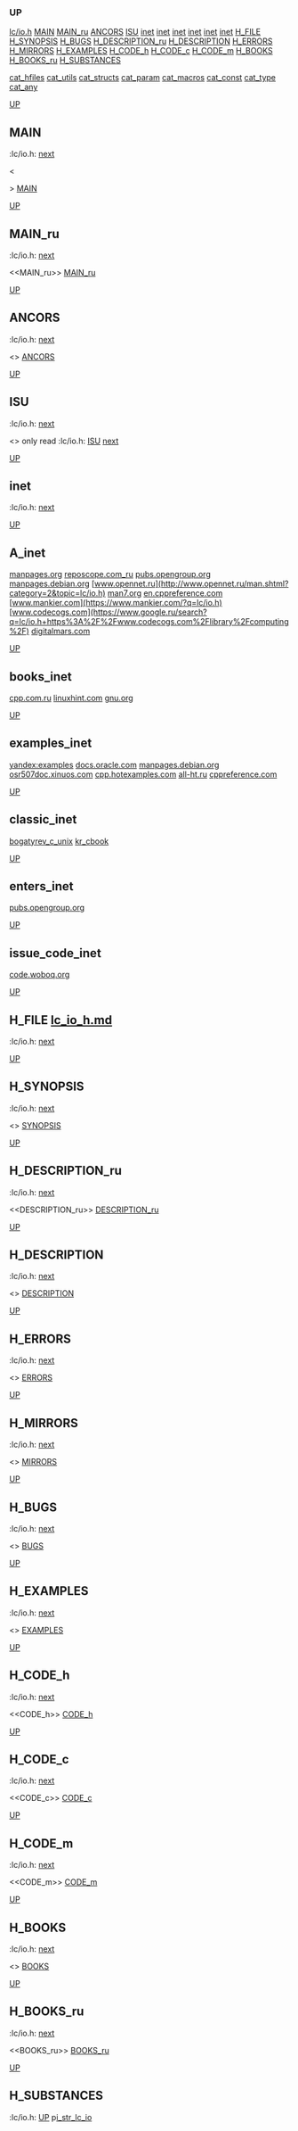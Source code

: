 ### UP
[lc/io.h](##lc/io.h)
[MAIN](##MAIN)
[MAIN_ru](##MAIN_ru)
[ANCORS](##ANCORS)
[ISU](##ISU)
[inet](##A_inet)
[inet](##books_inet)
[inet](##examples_inet)
[inet](##classic_inet)
[inet](##enters_inet)
[inet](##issue_code_inet)
[H_FILE](##H_FILE)
[H_SYNOPSIS](##H_SYNOPSIS)
[H_BUGS](##H_BUGS)
[H_DESCRIPTION_ru](##H_DESCRIPTION_ru)
[H_DESCRIPTION](##H_DESCRIPTION)
[H_ERRORS](##H_ERRORS)
[H_MIRRORS](##H_MIRRORS)
[H_EXAMPLES](##H_EXAMPLES)
[H_CODE_h](##H_CODE_h)
[H_CODE_c](##H_CODE_c)
[H_CODE_m](##H_CODE_m)
[H_BOOKS](##H_BOOKS)
[H_BOOKS_ru](##H_BOOKS_ru)
[H_SUBSTANCES](##H_SUBSTANCES)

[cat_hfiles](../cat_hfiles.md)
[cat_utils](../cat_utils.md)
[cat_structs](../cat_structs.md)
[cat_param](../cat_params.md)
[cat_macros](../cat_macross.md)
[cat_const](../cat_consts.md)
[cat_type](../cat_types.md)
[cat_any](../cat_anys.md)

[UP](###UP)
## MAIN
:lc/io.h:
[next](##MAIN_ru)

<<MAIN>>
[MAIN](../fills/lc_io_h/MAIN)


[UP](###UP)
## MAIN_ru
:lc/io.h:
[next](##ANCORS)

<<MAIN_ru>>
[MAIN_ru](../fills/lc_io_h/MAIN_ru)


[UP](###UP)
## ANCORS
:lc/io.h:
[next](##ISU)

<<ANCORS>>
[ANCORS](../fills/lc_io_h/ANCORS)


[UP](###UP)
## ISU
:lc/io.h:
[next](##H_FILE)

<<ISU>>
only read
:lc/io.h:
[ISU](../contents)
[next](##inet)


[UP](###UP)
## inet
:lc/io.h:
[next](##H_FILE)

[UP](###UP)
## A_inet
[manpages.org](https://www.google.ru/search?q=lc/io.h+site%3Ahttps%3A%2F%2Fmanpages.org)
[reposcope.com_ru](https://www.google.ru/search?q=lc/io.h+site%3Ahttps%3A%2F%2Freposcope.com%2Fmanpages%2Fru)
[pubs.opengroup.org](https://www.google.com/search?q=lc/io.h+https%3A%2F%2Fpubs.opengroup.org)
[manpages.debian.org](https://yandex.ru/search/?text=lc/io.h+site%3Ahttps%3A%2F%2Fmanpages.debian.org%2F)
[www.opennet.ru](http://www.opennet.ru/man.shtml?category=2&topic=lc/io.h)
[man7.org](https://www.google.ru/search?q=lc/io.h+site%3Ahttps%3A%2F%2Fman7.org%2Flinux%2Fman-pages)
[en.cppreference.com](https://www.google.com/search?q=lc/io.h+en.cppreference.com)
[www.mankier.com](https://www.mankier.com/?q=lc/io.h)
[www.codecogs.com](https://www.google.ru/search?q=lc/io.h+https%3A%2F%2Fwww.codecogs.com%2Flibrary%2Fcomputing%2F)
[digitalmars.com](https://www.google.ru/search?q=lc/io.h+https%3A%2F%2Fdigitalmars.com%2Frtl%2F)


[UP](###UP)
## books_inet
[cpp.com.ru](https://yandex.ru/search/?text=lc/io.h+site%3Ahttps%3A%2F%2Fcpp.com.ru)
[linuxhint.com](https://www.google.ru/search?q=lc/io.h+site%3Ahttps%3A%2F%2Flinuxhint.com)
[gnu.org](https://www.google.ru/search?q=lc/io.h+site%3Ahttps%3A%2F%2Fwww.gnu.org%2Fsoftware%2Flibc%2Fmanual)

[UP](###UP)
## examples_inet
[yandex:examples](https://yandex.ru/search/?text=lc/io.h+example+in+c)
[docs.oracle.com](https://www.google.com/search?q=lc/io.h+https%3A%2F%2Fdocs.oracle.com)
[manpages.debian.org](https://yandex.ru/search/?text=lc/io.h+site%3Ahttps%3A%2F%2Fmanpages.debian.org%2F)
[osr507doc.xinuos.com](https://www.google.com/search?q=lc/io.h+http%3A%2F%2Fosr507doc.xinuos.com%2Fen%2Fman)
[cpp.hotexamples.com](https://cpp.hotexamples.com/examples/-/-/lc/io.h/cpp-lc/io.h-function-examples.html)
[all-ht.ru](https://yandex.ru/search/?text=lc/io.h+site%3Ahttp%3A%2F%2Fall-ht.ru%2Finf%2Fprog%2Fc%2F)
[cppreference.com](https://yandex.ru/search/?text=lc/io.h+site%3Ahttps%3A%2F%2Fen.cppreference.com%2Fw%2Fc%2F)

[UP](###UP)
## classic_inet
[bogatyrev_c_unix](https://www.google.com/search?q=lc/io.h+site%3Ahttps%3A%2F%2Fcpp.com.ru%2Fbogatyrev_c_unix)
[kr_cbook](https://www.google.com/search?q=lc/io.h+site%3Ahttps%3A%2F%2Fcpp.com.ru%2Fkr_cbook)

[UP](###UP)
## enters_inet
[pubs.opengroup.org](https://pubs.opengroup.org/onlinepubs/9699919799/idx/head.html)

[UP](###UP)
## issue_code_inet
[code.woboq.org](https://www.google.com/search?h=&sitesearch=https%3A%2F%2Fcode.woboq.org%2Fuserspace%2Fglibc%2F&q=lc/io.h)


[UP](###UP)
## H_FILE [lc_io_h.md](lc_io_h.md)
:lc/io.h:
[next](##H_SYNOPSIS)

[UP](###UP)
## H_SYNOPSIS
:lc/io.h:
[next](##H_DESCRIPTION_ru)

<<SYNOPSIS>>
[SYNOPSIS](../fills/lc_io_h/SYNOPSIS)


[UP](###UP)
## H_DESCRIPTION_ru
:lc/io.h:
[next](##H_DESCRIPTION)

<<DESCRIPTION_ru>>
[DESCRIPTION_ru](../fills/lc_io_h/DESCRIPTION_ru)


[UP](###UP)
## H_DESCRIPTION
:lc/io.h:
[next](##H_ERRORS)

<<DESCRIPTION>>
[DESCRIPTION](../fills/lc_io_h/DESCRIPTION)


[UP](###UP)
## H_ERRORS
:lc/io.h:
[next](##H_MIRRORS)

<<ERRORS>>
[ERRORS](../fills/lc_io_h/ERRORS)


[UP](###UP)
## H_MIRRORS
:lc/io.h:
[next](##H_BUGS)

<<MIRRORS>>
[MIRRORS](../fills/lc_io_h/MIRRORS)


[UP](###UP)
## H_BUGS
:lc/io.h:
[next](##H_EXAMPLES)

<<BUGS>>
[BUGS](../fills/lc_io_h/BUGS)


[UP](###UP)
## H_EXAMPLES
:lc/io.h:
[next](##H_CODE)

<<EXAMPLES>>
[EXAMPLES](../fills/lc_io_h/EXAMPLES)


[UP](###UP)
## H_CODE_h
:lc/io.h:
[next](##H_CODE_c)

<<CODE_h>>
[CODE_h](../fills/lc_io_h/CODE_h)


[UP](###UP)
## H_CODE_c
:lc/io.h:
[next](##H_CODE_m)

<<CODE_c>>
[CODE_c](../fills/lc_io_h/CODE_c)


[UP](###UP)
## H_CODE_m
:lc/io.h:
[next](##H_BOOKS)

<<CODE_m>>
[CODE_m](../fills/lc_io_h/CODE_m)


[UP](###UP)
## H_BOOKS
:lc/io.h:
[next](##H_BOOKS_ru)

<<BOOKS>>
[BOOKS](../fills/lc_io_h/BOOKS)


[UP](###UP)
## H_BOOKS_ru
:lc/io.h:
[next](##H_SUBSTANCES)

<<BOOKS_ru>>
[BOOKS_ru](../fills/lc_io_h/BOOKS_ru)


[UP](###UP)
## H_SUBSTANCES
:lc/io.h:
[UP](###UP)
p[i_str_lc_io](../utils/i_str_lc_io/i_str_lc_io.man)
